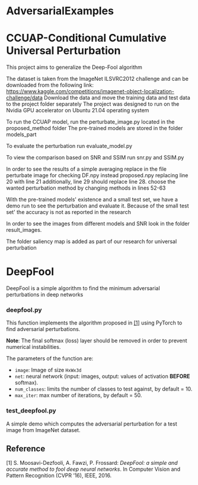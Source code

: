 # AdversarialExamples
# CCUAP-Conditional Cumulative Universal Perturbation
This project aims to generalize the Deep-Fool algorithm 

The dataset is taken from the ImageNet ILSVRC2012 challenge and can be downloaded from the following link:
https://www.kaggle.com/competitions/imagenet-object-localization-challenge/data
Download the data and move the training data and test data to the project folder separately
The project was designed to run on the Nvidia GPU accelerator on Ubuntu 21.04 operating system

To run the CCUAP model, run the perturbate_image.py located in the proposed_method folder
The pre-trained models are stored in the folder models_part

To evaluate the perturbation run evaluate_model.py 

To view the comparison based on SNR and SSIM run snr.py and SSIM.py

In order to see the results of a simple averaging replace in the file perturbate image for checking DF.npy instead proposed.npy replacing line 20 with line 21
additionally, line 29 should replace line 28.
choose the wanted perturbation method by changing methods in lines 52-63

With the pre-trained models' existence and a small test set, we have a demo run to see the perturbation and evaluate it.
Because of the small test set' the accuracy is not as reported in the research

In order to see the images from different models and SNR look in the folder result_images.

The folder saliency map is added as part of our research for universal perturbation


# DeepFool
DeepFool is a simple algorithm to find the minimum adversarial perturbations in deep networks

### deepfool.py

This function implements the algorithm proposed in [[1]](http://arxiv.org/pdf/1511.04599) using PyTorch to find adversarial perturbations.

__Note__: The final softmax (loss) layer should be removed in order to prevent numerical instabilities.

The parameters of the function are:

- `image`: Image of size `HxWx3d`
- `net`: neural network (input: images, output: values of activation **BEFORE** softmax).
- `num_classes`: limits the number of classes to test against, by default = 10.
- `max_iter`: max number of iterations, by default = 50.

### test_deepfool.py

A simple demo which computes the adversarial perturbation for a test image from ImageNet dataset.

## Reference
[1] S. Moosavi-Dezfooli, A. Fawzi, P. Frossard:
*DeepFool: a simple and accurate method to fool deep neural networks*.  In Computer Vision and Pattern Recognition (CVPR ’16), IEEE, 2016.

